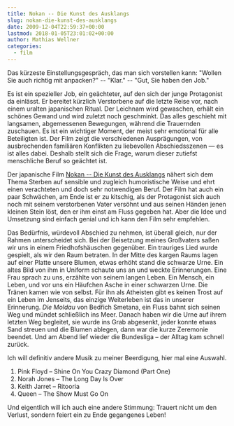 ```yaml
---
title: Nokan -- Die Kunst des Ausklangs
slug: nokan-die-kunst-des-ausklangs
date: 2009-12-04T22:59:37+00:00
lastmod: 2018-01-05T23:01:02+00:00
author: Mathias Wellner
categories:
  - film
---
```

Das kürzeste Einstellungsgespräch, das man sich vorstellen kann: "Wollen Sie auch richtig mit anpacken?" -- "Klar." -- "Gut, Sie haben den Job."
<!--more-->

Es ist ein spezieller Job, ein geächteter, auf den sich der junge Protagonist da einlässt. Er bereitet kürzlich Verstorbene auf die letzte Reise vor, nach einem uralten japanischen Ritual. Der Leichnam wird gewaschen, erhält ein schönes Gewand und wird zuletzt noch geschminkt. Das alles geschieht mit langsamen, abgemessenen Bewegungen, während die Trauernden zuschauen. Es ist ein wichtiger Moment, der meist sehr emotional für alle Beteiligten ist. Der Film zeigt die verschiedenen Ausprägungen, von ausbrechenden familiären Konflikten zu liebevollen Abschiedsszenen &#8212; es ist alles dabei. Deshalb stellt sich die Frage, warum dieser zutiefst menschliche Beruf so geächtet ist.

Der japanische Film [Nokan -- Die Kunst des Ausklangs](http://www.nokan-der-film.de/) nähert sich dem Thema Sterben auf sensible und zugleich humoristische Weise und ehrt einen verachteten und doch sehr notwendigen Beruf. Der Film hat auch ein paar Schwächen, am Ende ist er zu kitschig, als der Protagonist sich auch noch mit seinem verstorbenen Vater versöhnt und aus seinen Händen jenen kleinen Stein löst, den er ihm einst am Fluss gegeben hat. Aber die Idee und Umsetzung sind einfach genial und ich kann den Film sehr empfehlen. 

Das Bedürfnis, würdevoll Abschied zu nehmen, ist überall gleich, nur der Rahmen unterscheidet sich. Bei der Beisetzung meines Großvaters saßen wir uns in einem Friedhofshäuschen gegenüber. Ein trauriges Lied wurde gespielt, als wir den Raum betraten. In der Mitte des kargen Raums lagen auf einer Platte unsere Blumen, etwas erhöht stand die schwarze Urne. Ein altes Bild von ihm in Uniform schaute uns an und weckte Erinnerungen. Eine Frau sprach zu uns, erzählte von seinem langen Leben. Ein Mensch, ein Leben, und vor uns ein Häufchen Asche in einer schwarzen Urne. Die Tränen kamen wie von selbst. Für ihn als Atheisten gibt es keinen Trost auf ein Leben im Jenseits, das einzige Weiterleben ist das in unserer Erinnerung. _Die Moldau_ von Bedřich Smetana, ein Fluss bahnt sich seinen Weg und mündet schließlich ins Meer. Danach haben wir die Urne auf ihrem letzten Weg begleitet, sie wurde ins Grab abgesenkt, jeder konnte etwas Sand streuen und die Blumen ablegen, dann war die kurze Zeremonie beendet. Und am Abend lief wieder die Bundesliga &#8211; der Alltag kam schnell zurück. 

Ich will definitiv andere Musik zu meiner Beerdigung, hier mal eine Auswahl.

  1. Pink Floyd &#8211; Shine On You Crazy Diamond (Part One)
  2. Norah Jones &#8211; The Long Day Is Over
  3. Keith Jarret &#8211; Ritooria
  4. Queen &#8211; The Show Must Go On

Und eigentlich will ich auch eine andere Stimmung: Trauert nicht um den Verlust, sondern feiert ein zu Ende gegangenes Leben!